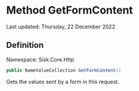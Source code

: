 # Method GetFormContent
Last updated: Thursday, 22 December 2022

## Definition
Namespace: Sisk.Core.Http

```csharp
public NameValueCollection GetFormContent()
```

Gets the values sent by a form in this request.

